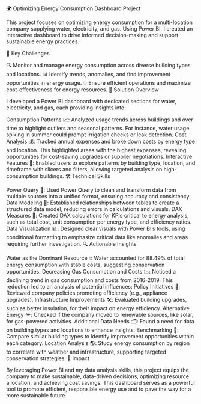 🌍 Optimizing Energy Consumption Dashboard Project

This project focuses on optimizing energy consumption for a multi-location company supplying water, electricity, and gas. Using Power BI, I created an interactive dashboard to drive informed decision-making and support sustainable energy practices.

🌟 Key Challenges

🔍 Monitor and manage energy consumption across diverse building types and locations.
📊 Identify trends, anomalies, and find improvement opportunities in energy usage.
💡 Ensure efficient operations and maximize cost-effectiveness for energy resources.
🚀 Solution Overview

I developed a Power BI dashboard with dedicated sections for water, electricity, and gas, each providing insights into:

Consumption Patterns 📈: Analyzed usage trends across buildings and over time to highlight outliers and seasonal patterns. For instance, water usage spiking in summer could prompt irrigation checks or leak detection.
Cost Analysis 💰: Tracked annual expenses and broke down costs by energy type and location. This highlighted areas with the highest expenses, revealing opportunities for cost-saving upgrades or supplier negotiations.
Interactive Features 🧩: Enabled users to explore patterns by building type, location, and timeframe with slicers and filters, allowing targeted analysis on high-consumption buildings.
🛠️ Technical Skills

Power Query 🔄: Used Power Query to clean and transform data from multiple sources into a unified format, ensuring accuracy and consistency.
Data Modeling 🔗: Established relationships between tables to create a structured data model, reducing errors in calculations and visuals.
DAX Measures 📐: Created DAX calculations for KPIs critical to energy analysis, such as total cost, unit consumption per energy type, and efficiency ratios.
Data Visualization 📊: Designed clear visuals with Power BI’s tools, using conditional formatting to emphasize critical data like anomalies and areas requiring further investigation.
🔍 Actionable Insights

Water as the Dominant Resource 💧: Water accounted for 88.49% of total energy consumption with stable costs, suggesting conservation opportunities.
Decreasing Gas Consumption and Costs 📉: Noticed a declining trend in gas consumption and costs from 2016-2019. This reduction led to an analysis of potential influences:
Policy Initiatives 📃: Reviewed company policies promoting efficiency (e.g., appliance upgrades).
Infrastructure Improvements 🛠️: Evaluated building upgrades, such as better insulation, for their impact on energy efficiency.
Alternative Energy ☀️: Checked if the company moved to renewable sources, like solar, for gas-powered activities.
Additional Data Needs 🗂️: Found a need for data on building types and locations to enhance insights:
Benchmarking 📏: Compare similar building types to identify improvement opportunities within each category.
Location Analysis 🌎: Study energy consumption by region to correlate with weather and infrastructure, supporting targeted conservation strategies.
🌱 Impact

By leveraging Power BI and my data analysis skills, this project equips the company to make sustainable, data-driven decisions, optimizing resource allocation, and achieving cost savings. This dashboard serves as a powerful tool to promote efficient, responsible energy use and to pave the way for a more sustainable future.
